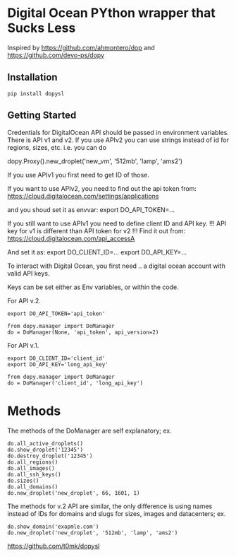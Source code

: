 # Digital Ocean PYthon wrapper that Sucks Less

Inspired by https://github.com/ahmontero/dop and https://github.com/devo-ps/dopy

## Installation

```
pip install dopysl
```

## Getting Started

Credentials for DigitalOcean API should be passed in environment variables.
There is API v1 and v2.
If you use APIv2 you can use strings instead of id for regions, sizes, etc.
i.e. you can do

dopy.Proxy().new_droplet('new_vm', '512mb', 'lamp', 'ams2')

If you use APIv1 you first need to get ID of those.

If you want to use APIv2, you need to find out the api token from:
https://cloud.digitalocean.com/settings/applications

and you shoud set it as envvar:
export DO_API_TOKEN=...

If you still want to use APIv1 you need to define client ID and API key.
!!! API key for v1 is different than API token for v2 !!!
Find it out from:
https://cloud.digitalocean.com/api_accessA

And set it as:
export DO_CLIENT_ID=...
export DO_API_KEY=...


To interact with Digital Ocean, you first need .. a digital ocean account with
valid API keys.

Keys can be set either as Env variables, or within the code.

For API v.2.

```
export DO_API_TOKEN='api_token'
```

```
from dopy.manager import DoManager
do = DoManager(None, 'api_token', api_version=2)
```


For API v.1.

```
export DO_CLIENT_ID='client_id'
export DO_API_KEY='long_api_key'
```

```
from dopy.manager import DoManager
do = DoManager('client_id', 'long_api_key')
```


# Methods

The methods of the DoManager are self explanatory; ex.

```
do.all_active_droplets()
do.show_droplet('12345')
do.destroy_droplet('12345')
do.all_regions()
do.all_images()
do.all_ssh_keys()
do.sizes()
do.all_domains()
do.new_droplet('new_droplet', 66, 1601, 1)
```

The methods for v.2 API are similar, the only difference
is using names instead of IDs for domains and slugs for
sizes, images and datacenters; ex.

```
do.show_domain('exapmle.com')
do.new_droplet('new_droplet', '512mb', 'lamp', 'ams2')
```


https://github.com/t0mk/dopysl
